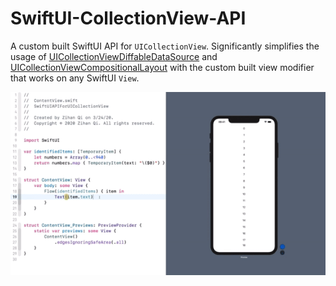 # SwiftUI-CollectionView-API
A custom built SwiftUI API for `UICollectionView`. Significantly simplifies the usage of [UICollectionViewDiffableDataSource](https://developer.apple.com/videos/play/wwdc2019/220/) and [UICollectionViewCompositionalLayout](https://developer.apple.com/videos/play/wwdc2019/215/) with the custom built view modifier that works on any SwiftUI `View`.

![demo](demo.gif)
